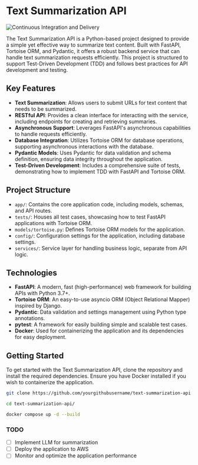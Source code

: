 # Text Summarization API
![Continuous Integration and Delivery](https://github.com/igorvazz/text-summarization-api/workflows/Continuous%20Integration%20and%20Delivery/badge.svg?branch=main)

The Text Summarization API is a Python-based project designed to provide a simple yet effective way to summarize text content. Built with FastAPI, Tortoise ORM, and Pydantic, it offers a robust backend service that can handle text summarization requests efficiently. This project is structured to support Test-Driven Development (TDD) and follows best practices for API development and testing.

## Key Features

- **Text Summarization**: Allows users to submit URLs for text content that needs to be summarized.
- **RESTful API**: Provides a clean interface for interacting with the service, including endpoints for creating and retrieving summaries.
- **Asynchronous Support**: Leverages FastAPI's asynchronous capabilities to handle requests efficiently.
- **Database Integration**: Utilizes Tortoise ORM for database operations, supporting asynchronous interactions with the database.
- **Pydantic Models**: Uses Pydantic for data validation and schema definition, ensuring data integrity throughout the application.
- **Test-Driven Development**: Includes a comprehensive suite of tests, demonstrating how to implement TDD with FastAPI and Tortoise ORM.

## Project Structure

- `app/`: Contains the core application code, including models, schemas, and API routes.
- `tests/`: Houses all test cases, showcasing how to test FastAPI applications with Tortoise ORM.
- `models/tortoise.py`: Defines Tortoise ORM models for the application.
- `config/`: Configuration settings for the application, including database settings.
- `services/`: Service layer for handling business logic, separate from API logic.

## Technologies

- **FastAPI**: A modern, fast (high-performance) web framework for building APIs with Python 3.7+.
- **Tortoise ORM**: An easy-to-use asyncio ORM (Object Relational Mapper) inspired by Django.
- **Pydantic**: Data validation and settings management using Python type annotations.
- **pytest**: A framework for easily building simple and scalable test cases.
- **Docker**: Used for containerizing the application and its dependencies for easy deployment.

## Getting Started

To get started with the Text Summarization API, clone the repository and install the required dependencies. Ensure you have Docker installed if you wish to containerize the application.

```bash
git clone https://github.com/yourgithubusername/text-summarization-api.git

cd text-summarization-api/

docker compose up -d --build
```

### TODO

- [ ] Implement LLM for summarization
- [ ] Deploy the application to AWS
- [ ] Monitor and optimize the application performance
